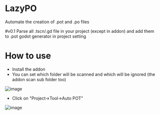# LazyPO

Automate the creation of .pot and .po files


#v0.1
Parse all .tscn/.gd file in your project (except in addon) and add them to .pot godot generator in project setting

# How to use

- Install the addon
- You can set which folder will be scanned and which will be ignored (the addon scan sub folder too)

![image](https://github.com/AurelienCaille/LazyPO/assets/22189681/40ea7000-b994-4fbe-891d-340c059823a5)


- Click on "Project->Tool->Auto POT"

 
![image](https://github.com/AurelienCaille/LazyPO/assets/22189681/e6ebf806-34bb-4ea4-8b7e-39af9c4fc7aa)
